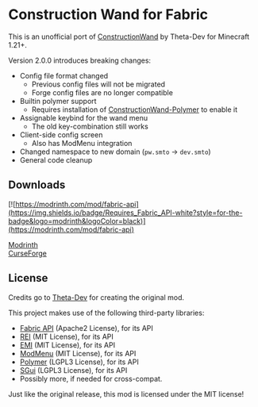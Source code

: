 # Construction Wand for Fabric

This is an unofficial port of [ConstructionWand](https://github.com/Theta-Dev/ConstructionWand) by Theta-Dev for Minecraft 1.21+.  
  
Version 2.0.0 introduces breaking changes:  
- Config file format changed
  - Previous config files will not be migrated 
  - Forge config files are no longer compatible
- Builtin polymer support
  - Requires installation of [ConstructionWand-Polymer](https://curseforge.com/minecraft/mc-mods/construction-wand-polymer-port) to enable it
- Assignable keybind for the wand menu
  - The old key-combination still works
- Client-side config screen
  - Also has ModMenu integration
- Changed namespace to new domain (`pw.smto` -> `dev.smto`)
- General code cleanup

## Downloads
[![https://modrinth.com/mod/fabric-api](https://img.shields.io/badge/Requires_Fabric_API-white?style=for-the-badge&logo=modrinth&logoColor=black)](https://modrinth.com/mod/fabric-api)
  
[Modrinth](https://modrinth.com/mod/construction-wand-fabric)  
[CurseForge](https://curseforge.com/minecraft/mc-mods/construction-wand-fabric)

## License
Credits go to [Theta-Dev](https://github.com/Theta-Dev/) for creating the original mod.

This project makes use of the following third-party libraries:

- [Fabric API](https://github.com/FabricMC/fabric) (Apache2 License), for its API
- [REI](https://github.com/shedaniel/RoughlyEnoughItems) (MIT License), for its API
- [EMI](https://github.com/emilyploszaj/emi/) (MIT License), for its API
- [ModMenu](https://github.com/TerraformersMC/ModMenu) (MIT License), for its API
- [Polymer](https://github.com/Patbox/polymer) (LGPL3 License), for its API
- [SGui](https://github.com/Patbox/sgui) (LGPL3 License), for its API
- Possibly more, if needed for cross-compat. 


Just like the original release, this mod is licensed under the MIT license!

